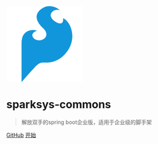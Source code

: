   ![logo](logo.png)
  # sparksys-commons
  > 解放双手的spring boot企业版，适用于企业级的脚手架

  [GitHub](https://github.com/zhouxinlei298/sparksys-commons)
  [开始](README.md)
